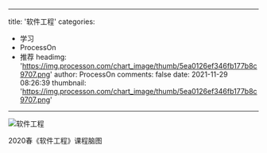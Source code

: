 
---
title: '软件工程'
categories: 
 - 学习
 - ProcessOn
 - 推荐
headimg: 'https://img.processon.com/chart_image/thumb/5ea0126ef346fb177b8c9707.png'
author: ProcessOn
comments: false
date: 2021-11-29 08:26:39
thumbnail: 'https://img.processon.com/chart_image/thumb/5ea0126ef346fb177b8c9707.png'
---

<div>   
<img class="thumb" alt="软件工程" src="https://img.processon.com/chart_image/thumb/5ea0126ef346fb177b8c9707.png" referrerpolicy="no-referrer">
<p>2020春《软件工程》课程脑图</p>  
</div>
            